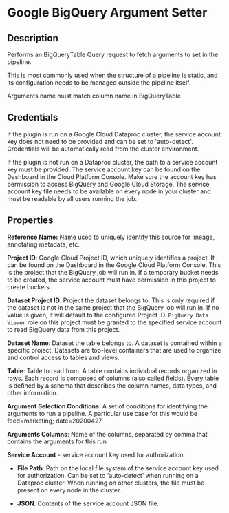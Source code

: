 # Google BigQuery Argument Setter

 Description
 -----------
 Performs an BigQueryTable Query request to fetch arguments to set in the pipeline.

 This is most commonly used when the structure of a pipeline is static,
 and its configuration needs to be managed outside the pipeline itself.

 Arguments name must match column name in BigQueryTable

 Credentials
 -----------
 If the plugin is run on a Google Cloud Dataproc cluster, the service account key does not need to be
 provided and can be set to 'auto-detect'.
 Credentials will be automatically read from the cluster environment.

 If the plugin is not run on a Dataproc cluster, the path to a service account key must be provided.
 The service account key can be found on the Dashboard in the Cloud Platform Console.
 Make sure the account key has permission to access BigQuery and Google Cloud Storage.
 The service account key file needs to be available on every node in your cluster and
 must be readable by all users running the job.

 Properties
 ----------
 **Reference Name:** Name used to uniquely identify this source for lineage, annotating metadata, etc.

 **Project ID**: Google Cloud Project ID, which uniquely identifies a project.
 It can be found on the Dashboard in the Google Cloud Platform Console. This is the project
 that the BigQuery job will run in. If a temporary bucket needs to be created, the service account
 must have permission in this project to create buckets.

**Dataset Project ID**: Project the dataset belongs to. This is only required if the dataset is not in 
the same project that the BigQuery job will run in. If no value is given, it will default to the
configured Project ID. `BigQuery Data Viewer` role on this project must be granted to the specified service account 
to read BigQuery data from this project. 

 **Dataset Name**: Dataset the table belongs to. A dataset is contained within a specific project.
 Datasets are top-level containers that are used to organize and control access to tables and views.

 **Table**: Table to read from. A table contains individual records organized in rows.
 Each record is composed of columns (also called fields).
 Every table is defined by a schema that describes the column names, data types, and other information.

 **Argument Selection Conditions**: A set of conditions for identifying the arguments to run a pipeline.
 A particular use case for this would be feed=marketing; date=20200427.

 **Arguments Columns**:  Name of the columns, separated by comma that contains the arguments for this run

 **Service Account**  - service account key used for authorization

 * **File Path**: Path on the local file system of the service account key used for
 authorization. Can be set to 'auto-detect' when running on a Dataproc cluster.
 When running on other clusters, the file must be present on every node in the cluster.

 * **JSON**: Contents of the service account JSON file.